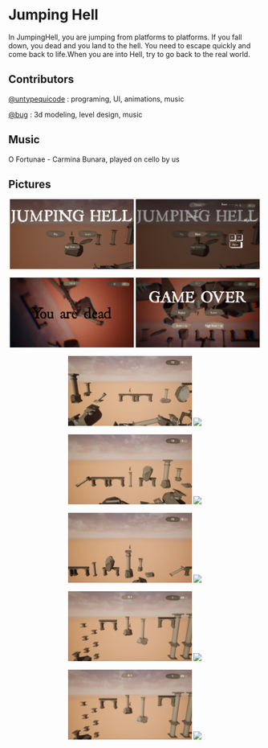 # Jumping Hell

In JumpingHell, you are jumping from platforms to platforms. If you fall down, you dead and you land to the hell. You need to escape quickly and come back to life.When you are into Hell, try to go back to the real world.

## Contributors

[@untypequicode](https://github.com/untypequicode) : programing, UI, animations, music

[@bug](https://www.linkedin.com/in/elio-puyou/) : 3d modeling, level design, music

## Music

O Fortunae - Carmina Bunara, played on cello by us

## Pictures

<p align="center">
  <img src="doc/pict_start.png" width="49%" />
  <img src="doc/pict_learn.png" width="49%" /> 
</p>
<p align="center">
  <img src="doc/pict_death.png" width="49%" /> 
  <img src="doc/pict_game_over.png" width="49%" />
</p>
<p align="center">
  <img src="doc/pict_play_1.png" width="49%" />
  <img src="doc/pict_play_6.png" width="49%" /> 
</p>
<p align="center">
  <img src="doc/pict_play_2.png" width="49%" />
  <img src="doc/pict_play_7.png" width="49%" /> 
</p>
<p align="center">
  <img src="doc/pict_play_3.png" width="49%" />
  <img src="doc/pict_play_8.png" width="49%" /> 
</p>
<p align="center">
  <img src="doc/pict_play_4.png" width="49%" />
  <img src="doc/pict_play_9.png" width="49%" /> 
</p>
<p align="center">
  <img src="doc/pict_play_4.png" width="49%" />
  <img src="doc/pict_play_10.png" width="49%" /> 
</p>
